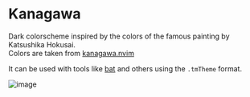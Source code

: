# Kanagawa

Dark colorscheme inspired by the colors of the famous painting by Katsushika Hokusai.\
Colors are taken from [kanagawa.nvim](https://github.com/rebelot/kanagawa.nvim)

It can be used with tools like [bat](https://github.com/sharkdp/bat) and others using the `.tmTheme` format.

![image](https://github.com/obergodmar/dotfiles/assets/33424304/3865a45d-6065-438f-9ac4-2318de1df433)
